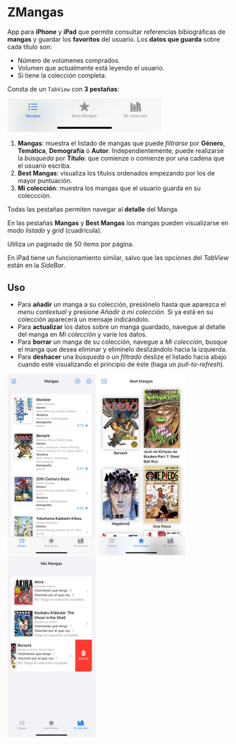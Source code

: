 # ZMangas
App para **iPhone** y **iPad** que permite consultar referencias bibiográficas de **mangas** y guardar los **favoritos** del usuario. Los **datos que guarda** sobre cada título son:
* Número de volúmenes comprados.
* Volumen que actualmente está leyendo el usuario.
* Si tiene la colección completa.

Consta de un `TabView` con **3 pestañas**:
<p align="left">
  <img src="imgRM_TabView.jpg" width="350" title="El TabView">
</p>

1. **Mangas**: muestra el listado de mangas que puede _filtrarse_ por **Género**, **Temática**, **Demografía** o **Autor**. Independientemente, puede realizarse la _búsqueda_ por **Título**: que comienze o comienze por una cadena que el usuario escriba.
2. **Best Mangas**: visualiza los títulos ordenados empezando por los de mayor puntuación.
3. **Mi colección**: muestra los mangas que el usuario guarda en su coleccción.

Todas las pestañas permiten navegar al **detalle** del Manga.

En las pestañas **Mangas** y **Best Mangas** los mangas pueden visualizarse en modo _listado_ y _grid_ (cuadrícula).

Utiliza un paginado de 50 items por página.

En iPad tiene un funcionamiento similar, salvo que las opciones del _TabView_ están en la _SideBar_.

## Uso
* Para **añadir** un manga a su colección, presiónelo hasta que aparezca el _menu  contextual_ y presione _Añadir a mi colección_. Si ya está en su colección aparecerá un mensaje indicándolo.
* Para **actualizar** los datos sobre un manga guardado, navegue al detalle del manga en _Mi colección_ y varíe los datos.
* Para **borrar** un manga de su colección, navegue a _Mi colección_, busque el manga que desea eliminar y elimínelo deslizándolo hacia la izquierda.
* Para **deshacer** una _búsqueda_ o un _filtrado_ deslize el listado hacia abajo cuando esté visualizando el principio de éste (haga un _pull-to-refresh_).

<p align="left">
  <img src="imgRM_Mangas.PNG" width="200" title="Mangas">
  <img src="imgRM_BestMangas.PNG" width="200" title="Best Mangas">
  <img src="imgRM_MisMangas.PNG" width="200" title="Mis Mangas">
</p>
